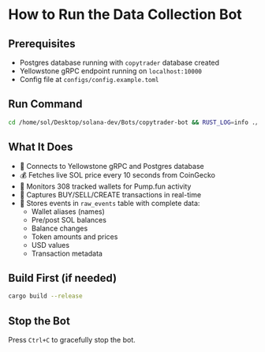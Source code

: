 # How to Run the Data Collection Bot

## Prerequisites

- Postgres database running with `copytrader` database created
- Yellowstone gRPC endpoint running on `localhost:10000`
- Config file at `configs/config.example.toml`

## Run Command

```bash
cd /home/sol/Desktop/solana-dev/Bots/copytrader-bot && RUST_LOG=info ./target/release/grpc_subscriber
```

## What It Does

- 🚀 Connects to Yellowstone gRPC and Postgres database
- 💰 Fetches live SOL price every 10 seconds from CoinGecko
- 👥 Monitors 308 tracked wallets for Pump.fun activity
- 🔔 Captures BUY/SELL/CREATE transactions in real-time
- 💾 Stores events in `raw_events` table with complete data:
  - Wallet aliases (names)
  - Pre/post SOL balances
  - Balance changes
  - Token amounts and prices
  - USD values
  - Transaction metadata

## Build First (if needed)

```bash
cargo build --release
```

## Stop the Bot

Press `Ctrl+C` to gracefully stop the bot.
